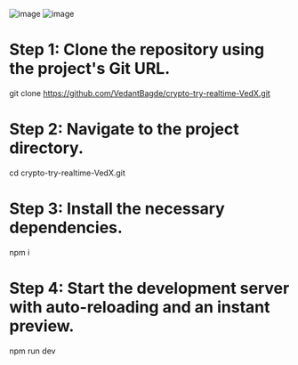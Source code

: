 ![image](https://github.com/user-attachments/assets/82a7987b-aeaa-4248-9c6f-381cb49459b3)
![image](https://github.com/user-attachments/assets/948bb9d6-c83f-4bc5-87bc-1acf8188ac73)

# Step 1: Clone the repository using the project's Git URL.
git clone https://github.com/VedantBagde/crypto-try-realtime-VedX.git

# Step 2: Navigate to the project directory.
cd crypto-try-realtime-VedX.git

# Step 3: Install the necessary dependencies.
npm i

# Step 4: Start the development server with auto-reloading and an instant preview.
npm run dev
